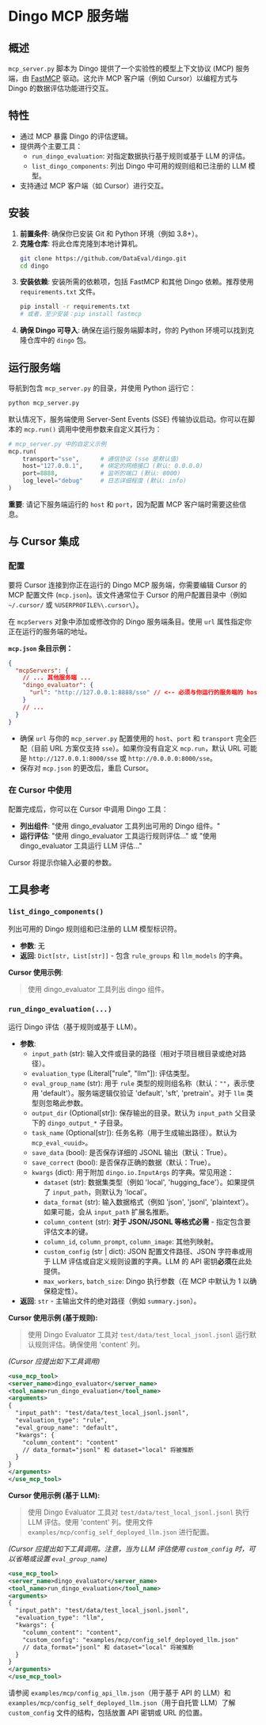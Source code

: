 # Dingo MCP 服务端

## 概述

`mcp_server.py` 脚本为 Dingo 提供了一个实验性的模型上下文协议 (MCP) 服务端，由 [FastMCP](https://github.com/modelcontextprotocol/fastmcp) 驱动。这允许 MCP 客户端（例如 Cursor）以编程方式与 Dingo 的数据评估功能进行交互。

## 特性

*   通过 MCP 暴露 Dingo 的评估逻辑。
*   提供两个主要工具：
    *   `run_dingo_evaluation`: 对指定数据执行基于规则或基于 LLM 的评估。
    *   `list_dingo_components`: 列出 Dingo 中可用的规则组和已注册的 LLM 模型。
*   支持通过 MCP 客户端（如 Cursor）进行交互。

## 安装

1.  **前置条件**: 确保你已安装 Git 和 Python 环境（例如 3.8+）。
2.  **克隆仓库**: 将此仓库克隆到本地计算机。
    ```bash
    git clone https://github.com/DataEval/dingo.git
    cd dingo
    ```
3.  **安装依赖**: 安装所需的依赖项，包括 FastMCP 和其他 Dingo 依赖。推荐使用 `requirements.txt` 文件。
    ```bash
    pip install -r requirements.txt
    # 或者，至少安装：pip install fastmcp
    ```
4.  **确保 Dingo 可导入**: 确保在运行服务端脚本时，你的 Python 环境可以找到克隆仓库中的 `dingo` 包。

## 运行服务端

导航到包含 `mcp_server.py` 的目录，并使用 Python 运行它：

```bash
python mcp_server.py
```

默认情况下，服务端使用 Server-Sent Events (SSE) 传输协议启动。你可以在脚本的 `mcp.run()` 调用中使用参数来自定义其行为：

```python
# mcp_server.py 中的自定义示例
mcp.run(
    transport="sse",      # 通信协议 (sse 是默认值)
    host="127.0.0.1",     # 绑定的网络接口 (默认: 0.0.0.0)
    port=8888,            # 监听的端口 (默认: 8000)
    log_level="debug"     # 日志详细程度 (默认: info)
)
```

**重要**: 请记下服务端运行的 `host` 和 `port`，因为配置 MCP 客户端时需要这些信息。

## 与 Cursor 集成

### 配置

要将 Cursor 连接到你正在运行的 Dingo MCP 服务端，你需要编辑 Cursor 的 MCP 配置文件 (`mcp.json`)。该文件通常位于 Cursor 的用户配置目录中（例如 `~/.cursor/` 或 `%USERPROFILE%\.cursor\`）。

在 `mcpServers` 对象中添加或修改你的 Dingo 服务端条目。使用 `url` 属性指定你正在运行的服务端的地址。

**`mcp.json` 条目示例：**

```json
{
  "mcpServers": {
    // ... 其他服务端 ...
    "dingo_evaluator": {
      "url": "http://127.0.0.1:8888/sse" // <-- 必须与你运行的服务端的 host、port 和 transport 匹配
    }
    // ...
  }
}
```

*   确保 `url` 与你的 `mcp_server.py` 配置使用的 `host`、`port` 和 `transport` 完全匹配（目前 URL 方案仅支持 `sse`）。如果你没有自定义 `mcp.run`，默认 URL 可能是 `http://127.0.0.1:8000/sse` 或 `http://0.0.0.0:8000/sse`。
*   保存对 `mcp.json` 的更改后，重启 Cursor。

### 在 Cursor 中使用

配置完成后，你可以在 Cursor 中调用 Dingo 工具：

*   **列出组件**: "使用 dingo_evaluator 工具列出可用的 Dingo 组件。"
*   **运行评估**: "使用 dingo_evaluator 工具运行规则评估..." 或 "使用 dingo_evaluator 工具运行 LLM 评估..."

Cursor 将提示你输入必要的参数。

## 工具参考

### `list_dingo_components()`

列出可用的 Dingo 规则组和已注册的 LLM 模型标识符。

*   **参数**: 无
*   **返回**: `Dict[str, List[str]]` - 包含 `rule_groups` 和 `llm_models` 的字典。

**Cursor 使用示例**:
> 使用 dingo_evaluator 工具列出 dingo 组件。

### `run_dingo_evaluation(...)`

运行 Dingo 评估（基于规则或基于 LLM）。

*   **参数**:
    *   `input_path` (str): 输入文件或目录的路径（相对于项目根目录或绝对路径）。
    *   `evaluation_type` (Literal["rule", "llm"]): 评估类型。
    *   `eval_group_name` (str): 用于 `rule` 类型的规则组名称（默认：`""`，表示使用 'default'）。服务端逻辑仅验证 'default', 'sft', 'pretrain'。对于 `llm` 类型则忽略此参数。
    *   `output_dir` (Optional[str]): 保存输出的目录。默认为 `input_path` 父目录下的 `dingo_output_*` 子目录。
    *   `task_name` (Optional[str]): 任务名称（用于生成输出路径）。默认为 `mcp_eval_<uuid>`。
    *   `save_data` (bool): 是否保存详细的 JSONL 输出（默认：True）。
    *   `save_correct` (bool): 是否保存正确的数据（默认：True）。
    *   `kwargs` (dict): 用于附加 `dingo.io.InputArgs` 的字典。常见用途：
        *   `dataset` (str): 数据集类型（例如 'local', 'hugging_face'）。如果提供了 `input_path`，则默认为 'local'。
        *   `data_format` (str): 输入数据格式（例如 'json', 'jsonl', 'plaintext'）。如果可能，会从 `input_path` 扩展名推断。
        *   `column_content` (str): **对于 JSON/JSONL 等格式必需** - 指定包含要评估文本的键。
        *   `column_id`, `column_prompt`, `column_image`: 其他列映射。
        *   `custom_config` (str | dict): JSON 配置文件路径、JSON 字符串或用于 LLM 评估或自定义规则设置的字典。LLM 的 API 密钥**必须**在此处提供。
        *   `max_workers`, `batch_size`: Dingo 执行参数（在 MCP 中默认为 1 以确保稳定性）。
*   **返回**: `str` - 主输出文件的绝对路径（例如 `summary.json`）。

**Cursor 使用示例 (基于规则):**

> 使用 Dingo Evaluator 工具对 `test/data/test_local_jsonl.jsonl` 运行默认规则评估。确保使用 'content' 列。

*(Cursor 应提出如下工具调用)*
```xml
<use_mcp_tool>
<server_name>dingo_evaluator</server_name>
<tool_name>run_dingo_evaluation</tool_name>
<arguments>
{
  "input_path": "test/data/test_local_jsonl.jsonl",
  "evaluation_type": "rule",
  "eval_group_name": "default",
  "kwargs": {
    "column_content": "content"
    // data_format="jsonl" 和 dataset="local" 将被推断
  }
}
</arguments>
</use_mcp_tool>
```

**Cursor 使用示例 (基于 LLM):**

> 使用 Dingo Evaluator 工具对 `test/data/test_local_jsonl.jsonl` 执行 LLM 评估。使用 'content' 列。使用文件 `examples/mcp/config_self_deployed_llm.json` 进行配置。

*(Cursor 应提出如下工具调用。注意，当为 LLM 评估使用 `custom_config` 时，可以省略或设置 `eval_group_name`)*
```xml
<use_mcp_tool>
<server_name>dingo_evaluator</server_name>
<tool_name>run_dingo_evaluation</tool_name>
<arguments>
{
  "input_path": "test/data/test_local_jsonl.jsonl",
  "evaluation_type": "llm",
  "kwargs": {
    "column_content": "content",
    "custom_config": "examples/mcp/config_self_deployed_llm.json"
    // data_format="jsonl" 和 dataset="local" 将被推断
  }
}
</arguments>
</use_mcp_tool>
```

请参阅 `examples/mcp/config_api_llm.json`（用于基于 API 的 LLM）和 `examples/mcp/config_self_deployed_llm.json`（用于自托管 LLM）了解 `custom_config` 文件的结构，包括放置 API 密钥或 URL 的位置。
